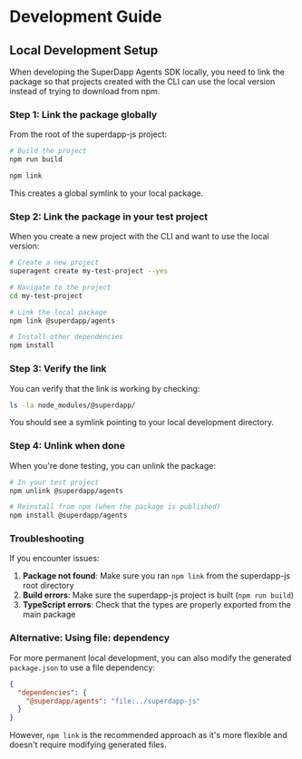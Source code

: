 # Development Guide

## Local Development Setup

When developing the SuperDapp Agents SDK locally, you need to link the package so that projects created with the CLI can use the local version instead of trying to download from npm.

### Step 1: Link the package globally

From the root of the superdapp-js project:

```bash
# Build the project
npm run build

npm link
```

This creates a global symlink to your local package.

### Step 2: Link the package in your test project

When you create a new project with the CLI and want to use the local version:

```bash
# Create a new project
superagent create my-test-project --yes

# Navigate to the project
cd my-test-project

# Link the local package
npm link @superdapp/agents

# Install other dependencies
npm install
```

### Step 3: Verify the link

You can verify that the link is working by checking:

```bash
ls -la node_modules/@superdapp/
```

You should see a symlink pointing to your local development directory.

### Step 4: Unlink when done

When you're done testing, you can unlink the package:

```bash
# In your test project
npm unlink @superdapp/agents

# Reinstall from npm (when the package is published)
npm install @superdapp/agents
```

### Troubleshooting

If you encounter issues:

1. **Package not found**: Make sure you ran `npm link` from the superdapp-js root directory
2. **Build errors**: Make sure the superdapp-js project is built (`npm run build`)
3. **TypeScript errors**: Check that the types are properly exported from the main package

### Alternative: Using file: dependency

For more permanent local development, you can also modify the generated `package.json` to use a file dependency:

```json
{
  "dependencies": {
    "@superdapp/agents": "file:../superdapp-js"
  }
}
```

However, `npm link` is the recommended approach as it's more flexible and doesn't require modifying generated files.
